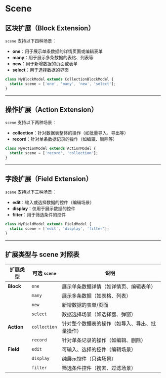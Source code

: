 # Scene

## 区块扩展（Block Extension）

`scene` 支持以下四种场景：

* **one**：用于展示单条数据的详情页面或编辑表单
* **many**：用于展示多条数据的表格、列表等
* **new**：用于新增数据的页面或表单
* **select**：用于选择数据的界面

```ts
class MyBlockModel extends CollectionBlockModel {
  static scene = ['one', 'many', 'new', 'select'];
}
```

---

## 操作扩展（Action Extension）

`scene` 支持以下两种场景：

* **collection**：针对数据表整体的操作（如批量导入、导出等）
* **record**：针对单条数据记录的操作（如编辑、删除等）

```ts
class MyActionModel extends ActionModel {
  static scene = ['record', 'collection'];
}
```

---

## 字段扩展（Field Extension）

`scene` 支持以下三种场景：

* **edit**：输入或选择数据的控件（编辑场景）
* **display**：仅用于展示数据的控件
* **filter**：用于筛选条件的控件

```ts
class MyFieldModel extends FieldModel {
  static scene = ['edit', 'display', 'filter'];
}
```

---

## 扩展类型与 scene 对照表

| 扩展类型       | 可选 `scene`   | 说明                      |
| ---------- | ------------ | ----------------------- |
| **Block**  | `one`        | 展示单条数据详情（如详情页、编辑表单）     |
|            | `many`       | 展示多条数据（如表格、列表）          |
|            | `new`        | 新增数据的表单/页面              |
|            | `select`     | 数据选择场景（如选择器、弹窗）         |
| **Action** | `collection` | 针对整个数据表的操作（如导入、导出、批量操作） |
|            | `record`     | 针对单条记录的操作（如编辑、删除）       |
| **Field**  | `edit`       | 可输入、选择的控件（编辑场景）         |
|            | `display`    | 纯展示控件（只读场景）             |
|            | `filter`     | 筛选条件控件（搜索、过滤场景）         |
